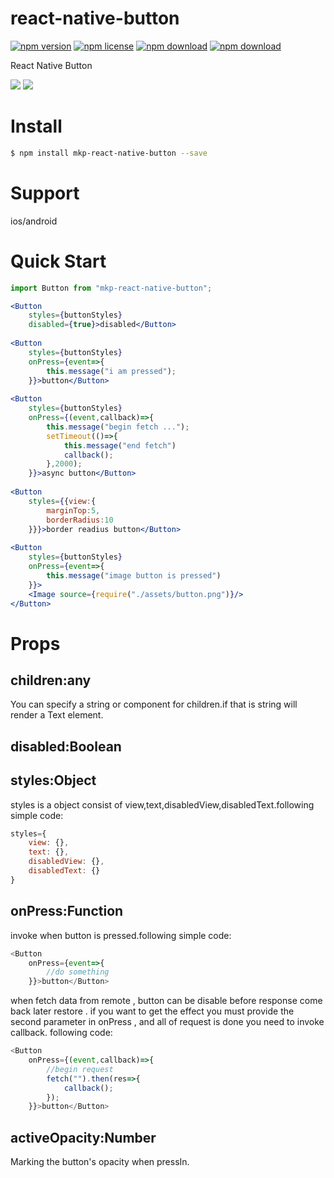 # react-native-button

<!-- badge -->
[![npm version](https://img.shields.io/npm/v/mkp-react-native-button.svg)](https://www.npmjs.com/package/mkp-react-native-button)
[![npm license](https://img.shields.io/npm/l/mkp-react-native-button.svg)](https://www.npmjs.com/package/mkp-react-native-button)
[![npm download](https://img.shields.io/npm/dm/mkp-react-native-button.svg)](https://www.npmjs.com/package/mkp-react-native-button)
[![npm download](https://img.shields.io/npm/dt/mkp-react-native-button.svg)](https://www.npmjs.com/package/mkp-react-native-button)
<!-- endbadge -->

React Native Button

<img src="https://raw.githubusercontent.com/MonkeyKingPlus/react-native-button/master/test/assets/react-native-tab-view-demo-ios.gif"/>
<img src="https://raw.githubusercontent.com/MonkeyKingPlus/react-native-button/master/test/assets/react-native-tab-view-demo-android.gif"/>

# Install
```bash
$ npm install mkp-react-native-button --save
```
# Support
ios/android

# Quick Start
```jsx
import Button from "mkp-react-native-button";

<Button
    styles={buttonStyles}
    disabled={true}>disabled</Button>
    
<Button 
    styles={buttonStyles} 
    onPress={event=>{
        this.message("i am pressed");
    }}>button</Button>
    
<Button 
    styles={buttonStyles} 
    onPress={(event,callback)=>{
        this.message("begin fetch ...");
        setTimeout(()=>{
            this.message("end fetch")
            callback();
        },2000);
    }}>async button</Button>
    
<Button 
    styles={{view:{
        marginTop:5,
        borderRadius:10
    }}}>border readius button</Button>
    
<Button 
    styles={buttonStyles}
    onPress={event=>{
        this.message("image button is pressed")
    }}>
    <Image source={require("./assets/button.png")}/>
</Button>
```

# Props
## children:any
You can specify a string or component for children.if that is string will render a Text element.
## disabled:Boolean
## styles:Object
styles is a object consist of view,text,disabledView,disabledText.following simple code:
```javascript
styles={
    view: {},
    text: {},
    disabledView: {},
    disabledText: {}
}
```
## onPress:Function
invoke when button is pressed.following simple code:
```javascript
<Button
    onPress={event=>{
    	//do something
    }}>button</Button>
```
when fetch data from remote , button can be disable before response come back later restore .
if you want to get the effect you must provide the second parameter in onPress , and all of request is done you need to invoke callback.
following code:
```javascript
<Button
    onPress={(event,callback)=>{
    	//begin request
    	fetch("").then(res=>{
    		callback();
    	});
    }}>button</Button>
```
## activeOpacity:Number
Marking the button's opacity when pressIn.
